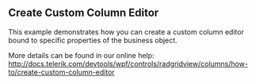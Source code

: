 ## Create Custom Column Editor
This example demonstrates how you can create a custom column editor bound to specific properties of the business object.

More details can be found in our online help:
http://docs.telerik.com/devtools/wpf/controls/radgridview/columns/how-to/create-custom-column-editor

[//]: <KeyWords: properties, bound, createcellelement, createcelleditelement>